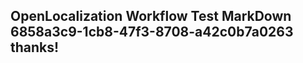 <properties
ms.topic="hero-topic"
ms.test1="hero-topic"
ms.test2="test"/>

## OpenLocalization Workflow Test MarkDown 6858a3c9-1cb8-47f3-8708-a42c0b7a0263 thanks!
